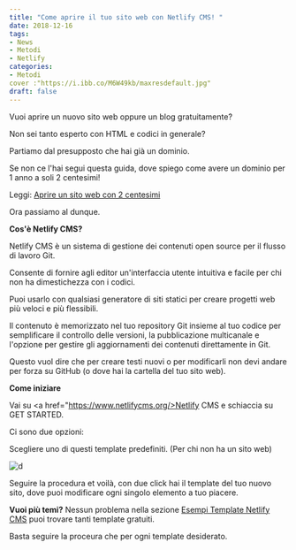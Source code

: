```yaml
---
title: "Come aprire il tuo sito web con Netlify CMS! "
date: 2018-12-16
tags:
- News
- Metodi
- Netlify
categories:
- Metodi
cover :"https://i.ibb.co/M6W49kb/maxresdefault.jpg"
draft: false
---
```

Vuoi aprire un nuovo sito web oppure un blog gratuitamente?

Non sei tanto esperto con HTML e codici in generale?

Partiamo dal presupposto che hai già un dominio.

Se non ce l'hai segui questa guida, dove spiego come avere un dominio per 1 anno a soli 2 centesimi!

Leggi: <a href="https://seriousman.it/posts/come-aprire-sito-web-con-netlify/">Aprire un sito web con 2 centesimi</a>

Ora passiamo al dunque.

<strong>Cos'è Netlify CMS?</strong>

Netlify CMS è un sistema di gestione dei contenuti open source per il flusso di lavoro Git.

Consente di fornire agli editor un'interfaccia utente intuitiva e facile per chi non ha dimestichezza con i codici.

Puoi usarlo con qualsiasi generatore di siti statici per creare progetti web più veloci e più flessibili. 

Il contenuto è memorizzato nel tuo repository Git insieme al tuo codice per semplificare il controllo delle versioni, la pubblicazione multicanale e l'opzione per gestire gli aggiornamenti dei contenuti direttamente in Git.

Questo vuol dire che per creare testi nuovi o per modificarli non devi andare per forza su GitHub (o dove hai la cartella del tuo sito web).

<strong>Come iniziare</strong>

Vai su <a href="https://www.netlifycms.org/>Netlify CMS</a> e schiaccia su GET STARTED.

Ci sono due opzioni:

Scegliere uno di questi template predefiniti. (Per chi non ha un sito web)

<img src="https://i.ibb.co/cLPc3Qz/d.png" alt="d" border="0">

Seguire la procedura et voilà, con due click hai il template del tuo nuovo sito, dove puoi modificare ogni singolo elemento a tuo piacere.

<strong> Vuoi più temi?</strong> Nessun problema nella sezione <a href="https://www.netlifycms.org/docs/examples/">Esempi Template Netlify CMS</a> puoi trovare tanti template gratuiti.

Basta seguire la proceura che per ogni template desiderato.

